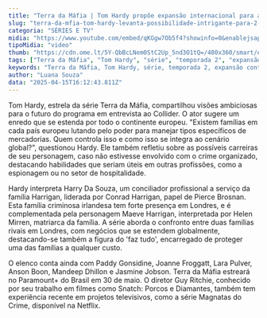 ```yaml
---
title: "Terra da Máfia | Tom Hardy propõe expansão internacional para a 2ª temporada"
slug: "terra-da-mfia-tom-hardy-levanta-possibilidade-intrigante-para-2-temporada"
categoria: "SÉRIES E TV"
midia: "https://www.youtube.com/embed/qKGgw7Ob5f4?showinfo=0&enablejsapi=1"
tipoMidia: "video"
thumb: "https://cdn.ome.lt/5Y-QbBcLNem0StC2Up_5nd3O1tQ=/480x360/smart/extras/conteudos/omelete_THUMB_-_2025-04-15T122635.340.png"
tags: ["Terra da Máfia", "Tom Hardy", "série", "temporada 2", "expansão continental", "Paramount+", "Guy Ritchie"]
keywords: "Terra da Máfia, Tom Hardy, série, temporada 2, expansão continental, Paramount+, Guy Ritchie"
author: "Luana Souza"
data: "2025-04-15T16:12:43.811Z"
---
```


Tom Hardy, estrela da série Terra da Máfia, compartilhou visões ambiciosas para o futuro do programa em entrevista ao Collider. O ator sugere um enredo que se estenda por todo o continente europeu. "Existem famílias em cada país europeu lutando pelo poder para manejar tipos específicos de mercadorias. Quem controla isso e como isso se integra ao cenário global?", questionou Hardy. Ele também refletiu sobre as possíveis carreiras de seu personagem, caso não estivesse envolvido com o crime organizado, destacando habilidades que seriam úteis em outras profissões, como a espionagem ou no setor de hospitalidade.

Hardy interpreta Harry Da Souza, um conciliador profissional a serviço da família Harrigan, liderada por Conrad Harrigan, papel de Pierce Brosnan. Esta família criminosa irlandesa tem forte presença em Londres, e é complementada pela personagem Maeve Harrigan, interpretada por Helen Mirren, matriarca da família. A série aborda o confronto entre duas famílias rivais em Londres, com negócios que se estendem globalmente, destacando-se também a figura do 'faz tudo', encarregado de proteger uma das famílias a qualquer custo.

O elenco conta ainda com Paddy Gonsidine, Joanne Froggatt, Lara Pulver, Anson Boon, Mandeep Dhillon e Jasmine Jobson. Terra da Máfia estreará no Paramount+ do Brasil em 30 de maio. O diretor Guy Ritchie, conhecido por seu trabalho em filmes como Snatch: Porcos e Diamantes, também tem experiência recente em projetos televisivos, como a série Magnatas do Crime, disponível na Netflix.